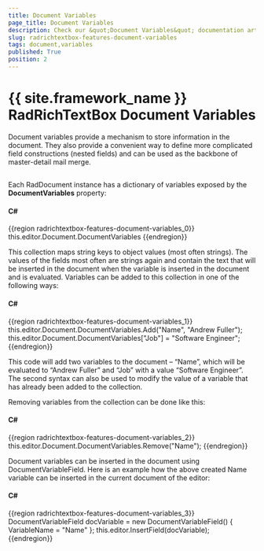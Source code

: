```yaml
---
title: Document Variables
page_title: Document Variables
description: Check our &quot;Document Variables&quot; documentation article for the RadRichTextBox {{ site.framework_name }} control.
slug: radrichtextbox-features-document-variables
tags: document,variables
published: True
position: 2
---
```


# {{ site.framework_name }} RadRichTextBox Document Variables



Document variables provide a mechanism to store information in the document. They also provide a convenient way to define more complicated field constructions (nested fields) and can be used as the backbone of master-detail mail merge.
      

## 

Each RadDocument instance has a dictionary of variables exposed by the __DocumentVariables__ property:
        

#### __C#__

{{region radrichtextbox-features-document-variables_0}}
	this.editor.Document.DocumentVariables
{{endregion}}



This collection maps string keys to object values (most often strings). The values of the fields most often are strings again and contain the text that will be inserted in the document when the variable is inserted in the document and is evaluated. Variables can be added to this collection in one of the following ways:
        

#### __C#__

{{region radrichtextbox-features-document-variables_1}}
	this.editor.Document.DocumentVariables.Add("Name", "Andrew Fuller");
	this.editor.Document.DocumentVariables["Job"] = "Software Engineer";
{{endregion}}



This code will add two variables to the document – “Name”, which will be evaluated to “Andrew Fuller” and “Job” with a value “Software Engineer”. The second syntax can also be used to modify the value of a variable that has already been added to the collection.

Removing variables from the collection can be done like this:

#### __C#__

{{region radrichtextbox-features-document-variables_2}}
	this.editor.Document.DocumentVariables.Remove("Name");
{{endregion}}



Document variables can be inserted in the document using DocumentVariableField. Here is an example how the above created Name variable can be inserted in the current document of the editor:

#### __C#__

{{region radrichtextbox-features-document-variables_3}}
	DocumentVariableField docVariable = new DocumentVariableField() { VariableName = "Name" };
	this.editor.InsertField(docVariable);	
{{endregion}}



